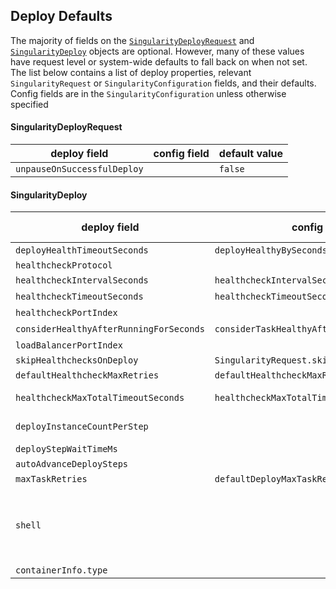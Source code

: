 ## Deploy Defaults

The majority of fields on the [`SingularityDeployRequest`](api.html) and [`SingularityDeploy`](api.html) objects are optional. However, many of these values have request level or system-wide defaults to fall back on when not set. The list below contains a list of deploy properties, relevant `SingularityRequest` or `SingularityConfiguration` fields, and their defaults. Config fields are in the `SingularityConfiguration` unless otherwise specified

#### SingularityDeployRequest

| deploy field | config field | default value |
|--------------|--------------|---------------|
| `unpauseOnSuccessfulDeploy` | | `false` |

#### SingularityDeploy

| deploy field | config field | default value |
|--------------|--------------|---------------|
| `deployHealthTimeoutSeconds` | `deployHealthyBySeconds` | 120|
| `healthcheckProtocol`| | `HTTP`|
| `healthcheckIntervalSeconds` | `healthcheckIntervalSeconds` | 5 |
| `healthcheckTimeoutSeconds` | `healthcheckTimeoutSeconds` | 5 |
| `healthcheckPortIndex` | | 0 |
| `considerHealthyAfterRunningForSeconds` | `considerTaskHealthyAfterRunningForSeconds` | 5 |
| `loadBalancerPortIndex` | | 0 |
| `skipHealthchecksOnDeploy` | `SingularityRequest.skipHealthchecks` | `false` |
| `defaultHealthcheckMaxRetries` | `defaultHealthcheckMaxRetries` | 0 |
| `healthcheckMaxTotalTimeoutSeconds` | `healthcheckMaxTotalTimeoutSeconds` | No Timeout |
| `deployInstanceCountPerStep` | | All Instances |
| `deployStepWaitTimeMs` | | 0 |
| `autoAdvanceDeploySteps` | | `true` |
| `maxTaskRetries` | `defaultDeployMaxTaskRetries` | 0 |
| `shell` | | `false` if cmd line args are present, `true` otherwise |
| `containerInfo.type` | | `MESOS` |
